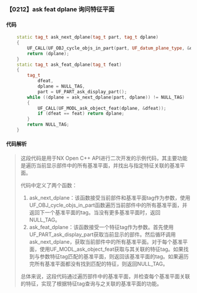 ### 【0212】ask feat dplane 询问特征平面

#### 代码

```cpp
    static tag_t ask_next_dplane(tag_t part, tag_t dplane)  
    {  
        UF_CALL(UF_OBJ_cycle_objs_in_part(part, UF_datum_plane_type, &dplane));  
        return (dplane);  
    }  
    static tag_t ask_feat_dplane(tag_t feat)  
    {  
        tag_t  
            dfeat,  
            dplane = NULL_TAG,  
            part = UF_PART_ask_display_part();  
        while ((dplane = ask_next_dplane(part, dplane)) != NULL_TAG)  
        {  
            UF_CALL(UF_MODL_ask_object_feat(dplane, &dfeat));  
            if (dfeat == feat) return dplane;  
        }  
        return NULL_TAG;  
    }

```

#### 代码解析

> 这段代码是用于NX Open C++ API进行二次开发的示例代码，其主要功能是遍历当前显示部件中的所有基准平面，并找出与指定特征关联的基准平面。
>
> 代码中定义了两个函数：
>
> 1. ask_next_dplane：该函数接受当前部件和基准平面tag作为参数，使用UF_OBJ_cycle_objs_in_part函数遍历当前部件中的所有基准平面，并返回下一个基准平面的tag。当没有更多基准平面时，返回NULL_TAG。
> 2. ask_feat_dplane：该函数接受一个特征tag作为参数。首先使用UF_PART_ask_display_part获取当前显示的部件。然后循环调用ask_next_dplane，获取当前部件中的所有基准平面。对于每个基准平面，使用UF_MODL_ask_object_feat获取与其关联的特征tag。如果找到与参数特征tag匹配的基准平面，则返回该基准平面的tag。如果遍历完所有基准平面都没有找到匹配的特征，则返回NULL_TAG。
>
> 总体来说，这段代码通过遍历部件中的基准平面，并检查每个基准平面关联的特征，实现了根据特征tag查询与之关联的基准平面的功能。
>
